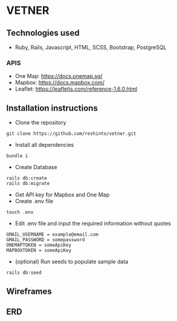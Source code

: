 # VETNER
## Technologies used
* Ruby, Rails, Javascript, HTML, SCSS, Bootstrap, PostgreSQL
### APIS
* One Map: https://docs.onemap.sg/
* Mapbox: https://docs.mapbox.com/
* Leaflet: https://leafletjs.com/reference-1.6.0.html
## Installation instructions
* Clone the repository
```
git clone https://github.com/reshinto/vetner.git
```
* Install all dependencies
```
bundle i
```
* Create Database
```
rails db:create
rails db:migrate
```
* Get API key for Mapbox and One Map
* Create .env file
```
touch .env
```
* Edit .env file and input the required information without quotes
```
GMAIL_USERNAME = example@email.com
GMAIL_PASSWORD = somepassword
ONEMAPTOKEN = someApiKey
MAPBOXTOKEN = someApiKey
```
* (optional) Run seeds to populate sample data
```
rails db:seed
```
## Wireframes
## ERD
